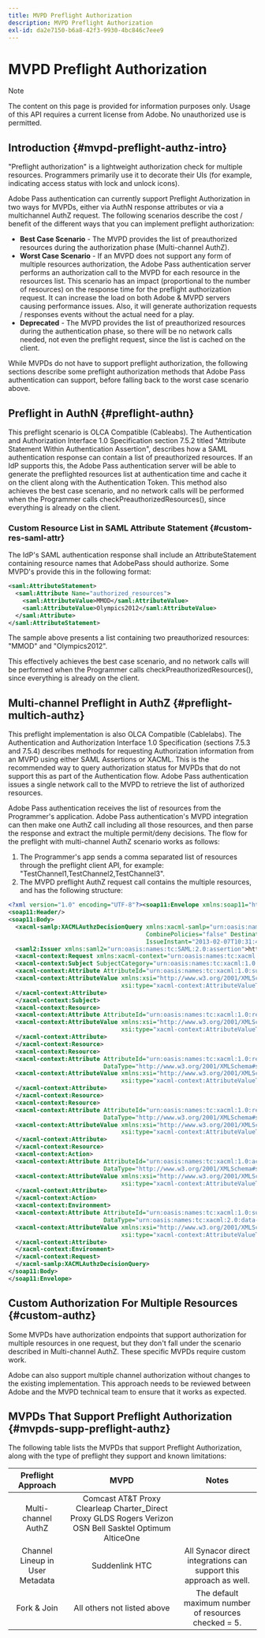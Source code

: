 ```yaml
---
title: MVPD Preflight Authorization
description: MVPD Preflight Authorization
exl-id: da2e7150-b6a8-42f3-9930-4bc846c7eee9
---
```

# MVPD Preflight Authorization

>[!NOTE]
>
>The content on this page is provided for information purposes only. Usage of this API requires a current license from Adobe. No unauthorized use is permitted.

## Introduction {#mvpd-preflight-authz-intro}

"Preflight authorization" is a lightweight authorization check for multiple resources. Programmers primarily use it to decorate their UIs (for example, indicating access status with lock and unlock icons). 

Adobe Pass authentication can currently support Preflight Authorization in two ways for MVPDs, either via AuthN response attributes or via a multichannel AuthZ request.  The following scenarios describe the cost / benefit of the different ways that you can implement preflight authorization:

* **Best Case Scenario** - The MVPD provides the list of preauthorized resources during the authorization phase (Multi-channel AuthZ).
* **Worst Case Scenario** - If an MVPD does not support any form of multiple resources authorization, the Adobe Pass authentication server performs an authorization call to the MVPD for each resource in the resources list. This scenario has an impact (proportional to the number of resources) on the response time for the preflight authorization request. It can increase the load on both Adobe & MVPD servers causing performance issues. Also, it will generate authorization requests / responses events without the actual need for a play.
* **Deprecated** - The MVPD provides the list of preauthorized resources during the authentication phase, so there will be no network calls needed, not even the preflight request, since the list is cached on the client.
 
While MVPDs do not have to support preflight authorization, the following sections describe some preflight authorization methods that Adobe Pass authentication can support, before falling back to the worst case scenario above.

## Preflight in AuthN {#preflight-authn}

This preflight scenario is OLCA Compatible (Cableabs). The Authentication and Authorization Interface 1.0 Specification section 7.5.2 titled "Attribute Statement Within Authentication Assertion", describes how a SAML authentication response can contain a list of preauthorized resources. If an IdP supports this, the Adobe Pass authentication server will be able to generate the preflighted resources list at authentication time and cache it on the client along with the Authentication Token. This method also achieves the best case scenario, and no network calls will be performed when the Programmer calls checkPreauthorizedResources(), since everything is already on the client.
 
### Custom Resource List in SAML Attribute Statement {#custom-res-saml-attr}

The IdP's SAML authentication response shall include an AttributeStatement containing resource names that AdobePass should authorize.  Some MVPD's provide this in the following format:

```XML
<saml:AttributeStatement>
  <saml:Attribute Name="authorized_resources">
    <saml:AttributeValue>MMOD</saml:AttributeValue>
    <saml:AttributeValue>Olympics2012</saml:AttributeValue>
  </saml:Attribute>
</saml:AttributeStatement>
```

The sample above presents a list containing two preauthorized resources: "MMOD" and "Olympics2012".
 
This effectively achieves the best case scenario, and no network calls will be performed when the Programmer calls checkPreauthorizedResources(), since everything is already on the client.

## Multi-channel Preflight in AuthZ {#preflight-multich-authz}

This preflight implementation is also OLCA Compatible (Cablelabs).  The Authentication and Authorization Interface 1.0 Specification (sections 7.5.3 and 7.5.4) describes methods for requesting Authorization information from an MVPD using either SAML Assertions or XACML. This is the recommended way to query authorization status for MVPDs that do not support this as part of the Authentication flow. Adobe Pass authentication issues a single network call to the MVPD to retrieve the list of authorized resources.

 
Adobe Pass authentication receives the list of resources from the Programmer's application. Adobe Pass authentication's MVPD integration can then make one AuthZ call including all those resources, and then parse the response and extract the multiple permit/deny decisions.  The flow for the preflight with multi-channel AuthZ scenario works as follows: 

1. The Programmer's app sends a comma separated list of resources through the preflight client API, for example: "TestChannel1,TestChannel2,TestChannel3". 
1. The MVPD preflight AuthZ request call contains the multiple resources, and has the following structure:

```XML
<?xml version="1.0" encoding="UTF-8"?><soap11:Envelope xmlns:soap11="http://schemas.xmlsoap.org/soap/envelope/"> 
<soap11:Header/> 
<soap11:Body> 
  <xacml-samlp:XACMLAuthzDecisionQuery xmlns:xacml-samlp="urn:oasis:names:tc:xacml:2.0:profile:saml2.0:v2:schema:protocol" 
                                       CombinePolicies="false" Destination="https://login.idpexmaple.net/" ID="_3576604f382455d6495f342d9e07b69c" 
                                       IssueInstant="2013-02-07T10:31:40.333Z" Version="2.0"> 
  <saml2:Issuer xmlns:saml2="urn:oasis:names:tc:SAML:2.0:assertion">https://saml.sp.auth-staging.adobe.com/on-behalf-of/TestDistributors</saml2:Issuer> 
  <xacml-context:Request xmlns:xacml-context="urn:oasis:names:tc:xacml:2.0:context:schema:os"> 
  <xacml-context:Subject SubjectCategory="urn:oasis:names:tc:xacml:1.0:subject-category:access-subject"> 
  <xacml-context:Attribute AttributeId="urn:oasis:names:tc:xacml:1.0:subject:subject-id" DataType="http://www.w3.org/2001/XMLSchema#string"> 
  <xacml-context:AttributeValue xmlns:xsi="http://www.w3.org/2001/XMLSchema-instance" 
                                xsi:type="xacml-context:AttributeValueType">VFZTAQEAABQCe[...]</xacml-context:AttributeValue> 
  </xacml-context:Attribute> 
  </xacml-context:Subject> 
  <xacml-context:Resource> 
  <xacml-context:Attribute AttributeId="urn:oasis:names:tc:xacml:1.0:resource:resource-id" DataType="http://www.w3.org/2001/XMLSchema#string"> 
  <xacml-context:AttributeValue xmlns:xsi="http://www.w3.org/2001/XMLSchema-instance" 
                                xsi:type="xacml-context:AttributeValueType">TestChannel1</xacml-context:AttributeValue> 
  </xacml-context:Attribute> 
  </xacml-context:Resource> 
  <xacml-context:Resource> 
  <xacml-context:Attribute AttributeId="urn:oasis:names:tc:xacml:1.0:resource:resource-id" 
                           DataType="http://www.w3.org/2001/XMLSchema#string"> 
  <xacml-context:AttributeValue xmlns:xsi="http://www.w3.org/2001/XMLSchema-instance" 
                                xsi:type="xacml-context:AttributeValueType">TestChannel2</xacml-context:AttributeValue> 
  </xacml-context:Attribute> 
  </xacml-context:Resource> 
  <xacml-context:Resource> 
  <xacml-context:Attribute AttributeId="urn:oasis:names:tc:xacml:1.0:resource:resource-id" 
                           DataType="http://www.w3.org/2001/XMLSchema#string"> 
  <xacml-context:AttributeValue xmlns:xsi="http://www.w3.org/2001/XMLSchema-instance"
                                xsi:type="xacml-context:AttributeValueType">TestChannel3</xacml-context:AttributeValue> 
  </xacml-context:Attribute> 
  </xacml-context:Resource> 
  <xacml-context:Action> 
  <xacml-context:Attribute AttributeId="urn:oasis:names:tc:xacml:1.0:action:action-id" 
                           DataType="http://www.w3.org/2001/XMLSchema#string"> 
  <xacml-context:AttributeValue xmlns:xsi="http://www.w3.org/2001/XMLSchema-instance" 
                                xsi:type="xacml-context:AttributeValueType">VIEW</xacml-context:AttributeValue> 
  </xacml-context:Attribute> 
  </xacml-context:Action> 
  <xacml-context:Environment> 
  <xacml-context:Attribute AttributeId="urn:oasis:names:tc:xacml:1.0:subject:authn-locality:ip-address" 
                           DataType="urn:oasis:names:tc:xacml:2.0:data-type:ipAddress"> 
  <xacml-context:AttributeValue xmlns:xsi="http://www.w3.org/2001/XMLSchema-instance" 
                                xsi:type="xacml-context:AttributeValueType">127.0.0.1</xacml-context:AttributeValue> 
  </xacml-context:Attribute> 
  </xacml-context:Environment> 
  </xacml-context:Request> 
  </xacml-samlp:XACMLAuthzDecisionQuery> 
</soap11:Body> 
</soap11:Envelope>
```

## Custom Authorization For Multiple Resources {#custom-authz}

Some MVPDs have authorization endpoints that support authorization for multiple resources in one request, but they don't fall under the scenario described in Multi-channel AuthZ. These specific MVPDs require custom work.
 
Adobe can also support multiple channel authorization without changes to the existing implementation.  This approach needs to be reviewed between Adobe and the MVPD technical team to ensure that it works as expected.
 
## MVPDs That Support Preflight Authorization {#mvpds-supp-preflight-authz}

The following table lists the MVPDs that support Preflight Authorization, along with the type of preflight they support and known limitations:
 
|        Preflight Approach       |                                                   MVPD                                                   |                                Notes                               |
|:-------------------------------:|:--------------------------------------------------------------------------------------------------------:|:------------------------------------------------------------------:|
| Multi-channel AuthZ             | Comcast AT&T Proxy Clearleap Charter_Direct Proxy GLDS Rogers Verizon OSN Bell Sasktel Optimum AlticeOne |                                                                    |
| Channel Lineup in User Metadata | Suddenlink HTC                                                                                           | All Synacor direct integrations can support this approach as well. |
| Fork & Join                     | All others not listed above                                                                              | The default maximum number of resources checked = 5.               |
  
<!--
![RelatedInformation]
>* [Logout](/help/authentication/usecase-mvpd-logout.md)
>* [Authorization](/help/authentication/authz-usecase.md)
>* [MVPD Integration Features](/help/authentication/mvpd-integr-features.md)
>* [MVPD User Metadata Exchange](/help/authentication/mvpd-user-metadata-exchng.md)
>* [Preflight Authorization - Programmer Integration Guide](/help/authentication/preflight-authz.md)
>* [AuthN and AuthZ Interface 1.0 Specification](https://www.cablelabs.com/specifications/CL-SP-AUTH1.0-I04-120621.pdf){target=_blank} 
-->
